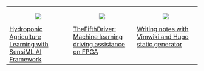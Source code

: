 <table><tr>
<td valign="top" width="33%">
  <p align="center">
    <img src="https://cristianpb.github.io/assets/img/external-articles-responsive/hydroponic-agriculture-learning-16x9.jpg" />
  </p>
  <a href="https://www.hackster.io/climate-change-challengers/hydroponic-agriculture-learning-with-sensiml-ai-framework-5289ea">Hydroponic Agriculture Learning with SensiML AI Framework</a>
</td>
<td valign="top" width="33%">
  <p align="center">
    <img src="https://cristianpb.github.io/assets/img/external-articles-responsive/the-fifth-driver-16x9.jpg" />
  </p>
  <a href="https://www.hackster.io/javier-cristian/thefifthdriver-machine-learning-driving-assistance-on-fpga-98f295">TheFifthDriver: Machine learning driving assistance on FPGA</a>
</td>
<td valign="top" width="33%">
  <p align="center">
    <img src="https://cristianpb.github.io/assets/img/vimwiki-hugo/main-16x9.jpg" />
  </p>
  <a href="https://cristianpb.github.io/blog/vimwiki-hugo">Writing notes with Vimwiki and Hugo static generator</a>
</td>
</tr></table>
